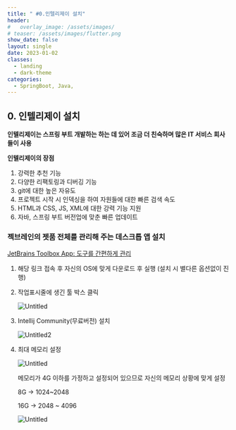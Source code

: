 ```yaml
---
title: " #0.인텔리제이 설치"
header:
#   overlay_image: /assets/images/
# teaser: /assets/images/flutter.png
show_date: false
layout: single
date: 2023-01-02
classes:
  - landing
  - dark-theme
categories:
  - SpringBoot, Java,
---
```


## 0. 인텔리제이 설치

**인텔리제이는 스프링 부트 개발하는 하는 데 있어 조금 더 친숙하며 많은 IT 서비스 회사들이 사용**

**인텔리제이의 장점**

1. 강력한 추천 기능
2. 다양한 리팩토링과 디버깅 기능
3. git에 대한 높은 자유도
4. 프로젝트 시작 시 인덱싱을 하여 자원들에 대한 빠른 검색 속도
5. HTML과 CSS, JS, XML에 대한 강력 기능 지원
6. 자바, 스프링 부트 버전업에 맞춘 빠른 업데이트 

### **젝브레인의 젯품 전체를 관리해 주는 데스크톱 앱 설치**

[JetBrains Toolbox App: 도구를 간편하게 관리](https://www.jetbrains.com/ko-kr/toolbox-app/)

1. 해당 링크 접속 후 자신의 OS에 맞게 다운로드 후 실행 (설치 시 별다른 옵션없이 진행)
2. 작업표시줄에 생긴 툴 박스 클릭
    
    ![Untitled](https://user-images.githubusercontent.com/79856225/209473887-59cdfc4a-1aeb-46d7-86d8-1feba11f76ee.png)

3. Intellij Community(무료버전) 설치

    ![Untitled2](https://user-images.githubusercontent.com/79856225/209473894-24eef8db-7887-4c6e-b42f-e4229713e332.png)


4. 최대 메모리 설정
    
    ![Untitled](https://user-images.githubusercontent.com/79856225/209473998-ff55001a-62f7-4d5c-9e1d-eb9cad18f9e0.png)
    
    메모리가 4G 이하를 가정하고 설정되어 있으므로 자신의 메모리 상황에 맞게 설정
    
    8G → 1024~2048
    
    16G → 2048 ~ 4096
    
    ![Untitled](https://user-images.githubusercontent.com/79856225/209474006-d253553d-1bd2-43d1-a9a8-2b62d831c552.png)